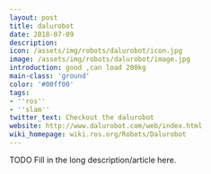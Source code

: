 ```yaml
---
layout: post
title: dalurobot
date: 2018-07-09
description:
icon: /assets/img/robots/dalurobot/icon.jpg
image: /assets/img/robots/dalurobot/image.jpg
introduction: good ,can load 200kg
main-class: 'ground'
color: '#00ff00'
tags:
- ''ros''
- ''slam''
twitter_text: Checkout the dalurobot
website: http://www.dalurobot.com/web/index.html
wiki_homepage: wiki.ros.org/Robots/Dalurobot
---
```


TODO Fill in the long description/article here.
